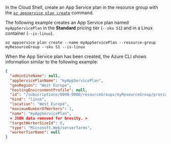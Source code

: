 In the Cloud Shell, create an App Service plan in the resource group with the [`az appservice plan create`](/cli/azure/appservice/plan?view=azure-cli-latest#az_appservice_plan_create) command.

<!-- [!INCLUDE [app-service-plan](app-service-plan-linux.md)] -->

The following example creates an App Service plan named `myAppServicePlan` in the **Standard** pricing tier (`--sku S1`) and in a Linux container (`--is-linux`).

```azurecli-interactive
az appservice plan create --name myAppServicePlan --resource-group myResourceGroup --sku S1 --is-linux
```

When the App Service plan has been created, the Azure CLI shows information similar to the following example:

```json
{ 
  "adminSiteName": null,
  "appServicePlanName": "myAppServicePlan",
  "geoRegion": "West Europe",
  "hostingEnvironmentProfile": null,
  "id": "/subscriptions/0000-0000/resourceGroups/myResourceGroup/providers/Microsoft.Web/serverfarms/myAppServicePlan",
  "kind": "linux",
  "location": "West Europe",
  "maximumNumberOfWorkers": 1,
  "name": "myAppServicePlan",
  < JSON data removed for brevity. >
  "targetWorkerSizeId": 0,
  "type": "Microsoft.Web/serverfarms",
  "workerTierName": null
} 
```
